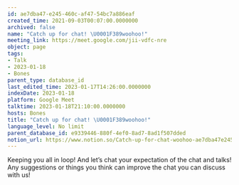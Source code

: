 ```yaml
---
id: ae7dba47-e245-460c-af47-54bc7a886eaf
created_time: 2021-09-03T00:07:00.0000000
archived: false
name: "Catch up for chat! \U0001F389woohoo!"
meeting_link: https://meet.google.com/jii-vdfc-nre
object: page
tags:
- Talk
- 2023-01-18
- Bones
parent_type: database_id
last_edited_time: 2023-01-17T14:26:00.0000000
indexDate: 2023-01-18
platform: Google Meet
talktime: 2023-01-18T21:10:00.0000000
hosts: Bones
title: "Catch up for chat! \U0001F389woohoo!"
language_level: No limit
parent_database_id: e9339446-880f-4ef0-8ad7-8ad1f507dded
notion_url: https://www.notion.so/Catch-up-for-chat-woohoo-ae7dba47e245460caf4754bc7a886eaf
---
```


Keeping you all in loop! And let’s chat your expectation of the chat and talks!
Any suggestions or things you think can improve the chat you can discuss with us!





